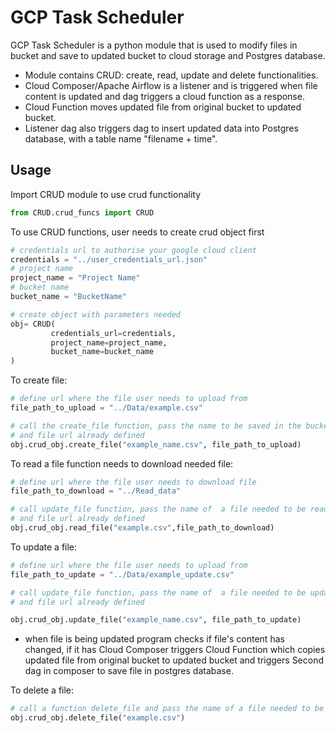 # GCP Task Scheduler
 GCP Task Scheduler is a python module that is used to modify files in 
 bucket and save to updated bucket to cloud storage and Postgres database. 
- Module contains CRUD: create, read, update and delete functionalities. 
- Cloud Composer/Apache Airflow is a listener and is triggered when file 
content is updated and dag triggers a cloud function as a response.
- Cloud Function moves updated file from original bucket to updated bucket.
- Listener dag also triggers dag to insert updated data into Postgres 
 database, with a table name "filename + time".


## Usage

Import CRUD module to use crud functionality

```python
from CRUD.crud_funcs import CRUD
```
To use CRUD functions, user needs to create crud object first

```python
# credentials url to authorise your google cloud client
credentials = "../user_credentials_url.json"
# project name
project_name = "Project Name"
# bucket name
bucket_name = "BucketName"

# create object with parameters needed 
obj= CRUD(
         credentials_url=credentials,
         project_name=project_name,
         bucket_name=bucket_name
)
```
To create file:

```python
# define url where the file user needs to upload from
file_path_to_upload = "../Data/example.csv"

# call the create_file function, pass the name to be saved in the bucket
# and file url already defined
obj.crud_obj.create_file("example_name.csv", file_path_to_upload)
```

To read a file function needs to download needed file:

```python
# define url where the file user needs to download file
file_path_to_download = "../Read_data"

# call update_file function, pass the name of  a file needed to be read
# and file url already defined
obj.crud_obj.read_file("example.csv",file_path_to_download)

```

To update a file:
```python
# define url where the file user needs to upload from
file_path_to_update = "../Data/example_update.csv"

# call update_file function, pass the name of  a file needed to be updated
# and file url already defined

obj.crud_obj.update_file("example_name.csv", file_path_to_update)
```
- when file is being updated program checks if file's content has changed, 
if it has Cloud Composer triggers Cloud Function which copies updated 
file from original bucket to updated bucket and triggers Second dag in 
composer to save file in postgres database.


 To delete a file:
```python
# call a function delete_file and pass the name of a file needed to be deleted
obj.crud_obj.delete_file("example.csv")
```

